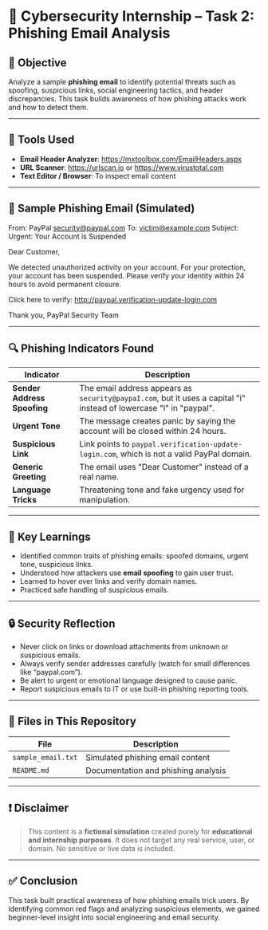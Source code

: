 # 📧 Cybersecurity Internship – Task 2: Phishing Email Analysis

## 🎯 Objective

Analyze a sample **phishing email** to identify potential threats such as spoofing, suspicious links, social engineering tactics, and header discrepancies. This task builds awareness of how phishing attacks work and how to detect them.

---

## 🧰 Tools Used

- **Email Header Analyzer**: https://mxtoolbox.com/EmailHeaders.aspx
- **URL Scanner**: https://urlscan.io or https://www.virustotal.com
- **Text Editor / Browser**: To inspect email content

---

## 📩 Sample Phishing Email (Simulated)

From: PayPal security@paypaI.com
To: victim@example.com
Subject: Urgent: Your Account is Suspended

Dear Customer,

We detected unauthorized activity on your account. For your protection, your account has been suspended. Please verify your identity within 24 hours to avoid permanent closure.

Click here to verify: http://paypal.verification-update-login.com

Thank you,
PayPal Security Team

---

## 🔍 Phishing Indicators Found

| Indicator | Description |
|----------|-------------|
| **Sender Address Spoofing** | The email address appears as `security@paypaI.com`, but it uses a capital "i" instead of lowercase "l" in "paypal". |
| **Urgent Tone** | The message creates panic by saying the account will be closed within 24 hours. |
| **Suspicious Link** | Link points to `paypal.verification-update-login.com`, which is not a valid PayPal domain. |
| **Generic Greeting** | The email uses "Dear Customer" instead of a real name. |
| **Language Tricks** | Threatening tone and fake urgency used for manipulation. |

---

## 🧠 Key Learnings

- Identified common traits of phishing emails: spoofed domains, urgent tone, suspicious links.
- Understood how attackers use **email spoofing** to gain user trust.
- Learned to hover over links and verify domain names.
- Practiced safe handling of suspicious emails.

---

## 🔒 Security Reflection

- Never click on links or download attachments from unknown or suspicious emails.
- Always verify sender addresses carefully (watch for small differences like “paypaI.com”).
- Be alert to urgent or emotional language designed to cause panic.
- Report suspicious emails to IT or use built-in phishing reporting tools.

---

## 📂 Files in This Repository

| File | Description |
|------|-------------|
| `sample_email.txt` | Simulated phishing email content |
| `README.md` | Documentation and phishing analysis |

---

## ❗ Disclaimer

> This content is a **fictional simulation** created purely for **educational and internship purposes**. It does not target any real service, user, or domain. No sensitive or live data is included.

---

## ✅ Conclusion

This task built practical awareness of how phishing emails trick users. By identifying common red flags and analyzing suspicious elements, we gained beginner-level insight into social engineering and email security.
